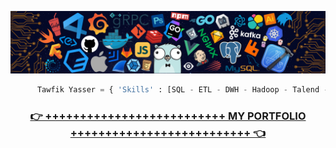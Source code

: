 <!--
> <strong>Tawfik Yasser</strong> | [LinkedIn](https://www.linkedin.com/in/tawfikyasser) | [Mail](mailto:tawfekyassertawfek@gmail.com) | [LeetCode](https://leetcode.com/dtetwk/) | [Resume](https://drive.google.com/file/d/1bEEGRUOIZ2Zxk2l2XtCm537DHexoN8iR/view?usp=sharing) | [Recommendation Letter](https://drive.google.com/file/d/1MxZaqmSWK8_NY0bZ9HdZtQKvH2ZoWShb/view?usp=sharing)

> Find more [Helhdl There](https://github.com/TawfikYasser?tab=repositories)
-->
<!--▦▦▦▦▦▦▦▦▦▦▦▦▦▦▦▦▦▦▦▦▦▦▦▦▦▦▦▦▦▦▦▦陶菲克▦▦▦▦▦▦▦▦▦▦▦▦▦▦▦▦▦▦▦▦▦▦▦▦▦▦▦▦▦▦▦▦▦▦▦-->

<p align="center">
  <img  src="https://github.com/TawfikYasser/TawfikYasser/blob/master/header_.png">
  
  ```python
        Tawfik Yasser = { 'Skills' : [SQL - ETL - DWH - Hadoop - Talend - Python - Java - Shell - Git - RESTful API] }
  ```   
</p>

<div align="center">
  <h3><a href="https://github.com/TawfikYasser/Tawfik-Yasser-Portfolio#readme">👉 ++++++++++++++++++++++++++ MY PORTFOLIO ++++++++++++++++++++++++++ 👈</a></h3>
</div>

